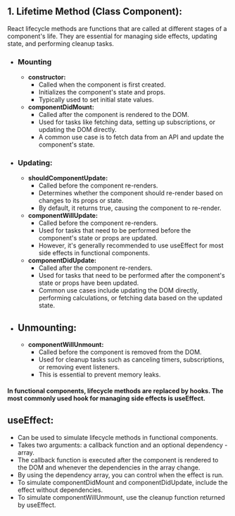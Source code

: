 ## 1. Lifetime Method (Class Component):
React lifecycle methods are functions that are called at different stages of a component's life. They are essential for managing side effects, updating state, and performing cleanup tasks.
- ### Mounting
   - **constructor:**
      -  Called when the component is first created.
      -  Initializes the component's state and props.
      - Typically used to set initial state values.
    - **componentDidMount:**
        - Called after the component is rendered to the DOM.
        - Used for tasks like fetching data, setting up subscriptions, or updating the DOM directly.
        - A common use case is to fetch data from an API and update the component's state.
- ### Updating:
    - **shouldComponentUpdate:**
        - Called before the component re-renders.
        - Determines whether the component should re-render based on changes to its props or state.
        - By default, it returns true, causing the component to re-render.
    - **componentWillUpdate:**
        - Called before the component re-renders.
        - Used for tasks that need to be performed before the component's state or props are updated.
        - However, it's generally recommended to use useEffect for most side effects in functional components.
    - **componentDidUpdate:**
        - Called after the component re-renders.
        - Used for tasks that need to be performed after the component's state or props have been updated.
        - Common use cases include updating the DOM directly, performing calculations, or fetching data based on the updated state.
- ## Unmounting:
    - **componentWillUnmount:**
        - Called before the component is removed from the DOM.
        - Used for cleanup tasks such as canceling timers, subscriptions, or removing event listeners.
        - This is essential to prevent memory leaks.

#### In functional components, lifecycle methods are replaced by hooks. The most commonly used hook for managing side effects is useEffect.
## useEffect:
- Can be used to simulate lifecycle methods in functional components.
- Takes two arguments: a callback function and an optional dependency - array.
- The callback function is executed after the component is rendered to the DOM and whenever the dependencies in the array change.
- By using the dependency array, you can control when the effect is run.
- To simulate componentDidMount and componentDidUpdate, include the effect without dependencies.
- To simulate componentWillUnmount, use the cleanup function returned by useEffect.